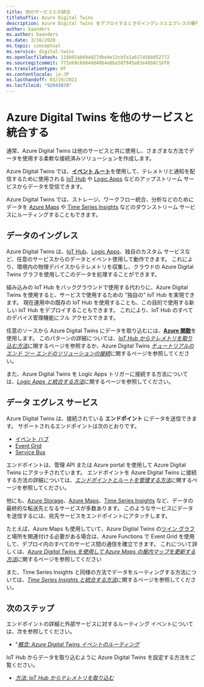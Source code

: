 ```yaml
---
title: 他のサービスとの統合
titleSuffix: Azure Digital Twins
description: Azure Digital Twins をデプロイするときのイングレスとエグレスの要件について説明します。
author: baanders
ms.author: baanders
ms.date: 3/16/2020
ms.topic: conceptual
ms.service: digital-twins
ms.openlocfilehash: 118b02ab694d27dbe4e13cbfa1a617a56b052772
ms.sourcegitcommit: 772eb9c6684dd4864e0ba507945a83e48b8c16f0
ms.translationtype: HT
ms.contentlocale: ja-JP
ms.lasthandoff: 03/19/2021
ms.locfileid: "92043070"
---
```

# <a name="integrate-azure-digital-twins-with-other-services"></a>Azure Digital Twins を他のサービスと統合する

通常、Azure Digital Twins は他のサービスと共に使用し、さまざまな方法でデータを使用する柔軟な接続済みソリューションを作成します。

Azure Digital Twins では、[**イベント ルート**](concepts-route-events.md)を使用して、テレメトリと通知を配信するために使用される [IoT Hub](../iot-hub/about-iot-hub.md) や [Logic Apps](../logic-apps/logic-apps-overview.md) などのアップストリーム サービスからデータを受信できます。 

Azure Digital Twins では、ストレージ、ワークフロー統合、分析などのためにデータを [Azure Maps](../azure-maps/about-azure-maps.md) や [Time Series Insights](../time-series-insights/overview-what-is-tsi.md) などのダウンストリーム サービスにルーティングすることもできます。 

## <a name="data-ingress"></a>データのイングレス

Azure Digital Twins は、[IoT Hub](../iot-hub/about-iot-hub.md)、[Logic Apps](../logic-apps/logic-apps-overview.md)、独自のカスタム サービスなど、任意のサービスからのデータとイベント使用して動作できます。 これにより、環境内の物理デバイスからテレメトリを収集し、クラウドの Azure Digital Twins グラフを使用してこのデータを処理することができます。

組み込みの IoT Hub をバックグラウンドで使用する代わりに、Azure Digital Twins を使用すると、サービスで使用するための "独自の" IoT Hub を実現できます。 現在運用中の既存の IoT Hub を使用することも、この目的で使用する新しい IoT Hub をデプロイすることもできます。 これにより、IoT Hub のすべてのデバイス管理機能にフル アクセスできます。

任意のソースから Azure Digital Twins にデータを取り込むには、[**Azure 関数**](../azure-functions/functions-overview.md)を使用します。 このパターンの詳細については、[*IoT Hub からテレメトリを取り込む方法*](how-to-ingest-iot-hub-data.md)に関するページを参照するか、Azure Digital Twins [*チュートリアルのエンド ツー エンドのソリューションの接続*](tutorial-end-to-end.md)に関するページを参照してください。 

また、Azure Digital Twins を Logic Apps トリガーに接続する方法については、[*Logic Apps と統合する方法*](how-to-integrate-logic-apps.md)に関するページを参照してください。

## <a name="data-egress-services"></a>データ エグレス サービス

Azure Digital Twins は、接続されている **エンドポイント** にデータを送信できます。 サポートされるエンドポイントは次のとおりです。
* [イベント ハブ](../event-hubs/event-hubs-about.md)
* [Event Grid](../event-grid/overview.md)
* [Service Bus](../service-bus-messaging/service-bus-messaging-overview.md)

エンドポイントは、管理 API または Azure portal を使用して Azure Digital Twins にアタッチされています。 エンドポイントを Azure Digital Twins に接続する方法の詳細については、[*エンドポイントとルートを管理する方法*](how-to-manage-routes-apis-cli.md)に関するページを参照してください。

他にも、[Azure Storage](../storage/common/storage-introduction.md)、[Azure Maps](../azure-maps/about-azure-maps.md)、[Time Series Insights](../time-series-insights/overview-what-is-tsi.md) など、データの最終的な転送先となるサービスが多数あります。 このようなサービスにデータを送信するには、宛先サービスをエンドポイントにアタッチします。

たとえば、Azure Maps も使用していて、Azure Digital Twins の[ツイン グラフ](concepts-twins-graph.md)と場所を関連付ける必要がある場合は、Azure Functions で Event Grid を使用して、デプロイ内のすべてのサービス間の通信を確立できます。 これについて詳しくは、[*Azure Digital Twins を使用して Azure Maps の屋内マップを更新する方法*](how-to-integrate-maps.md)に関するページを参照してください

また、Time Series Insights と同様の方法でデータをルーティングする方法については、[*Time Series Insights と統合する方法*](how-to-integrate-time-series-insights.md)に関するページを参照してください。

## <a name="next-steps"></a>次のステップ

エンドポイントの詳細と外部サービスに対するルーティング イベントについては、次を参照してください。
* "[*概念: Azure Digital Twins イベントのルーティング*](concepts-route-events.md)

IoT Hub からデータを取り込むように Azure Digital Twins を設定する方法をご覧ください。
* [*方法: IoT Hub からテレメトリを取り込む*](how-to-ingest-iot-hub-data.md)